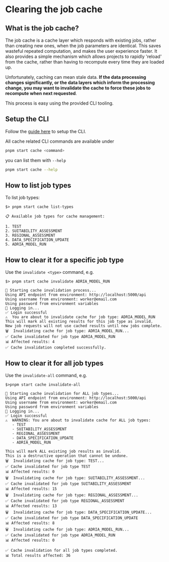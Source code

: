 # Clearing the job cache

## What is the job cache?

The job cache is a cache layer which responds with existing jobs, rather than creating new ones, when the job parameters are identical. This saves wasteful repeated computation, and makes the user experience faster. It also provides a simple mechanism which allows projects to rapidly 'reload' from the cache, rather than having to recompute every time they are loaded up.

Unfortunately, caching can mean stale data. **If the data processing changes significantly, or the data layers which inform the processing change, you may want to invalidate the cache to force these jobs to recompute when next requested**.

This process is easy using the provided CLI tooling.

## Setup the CLI

Follow the [guide here](./setting-up-reefguide-cli.md) to setup the CLI.

All cache related CLI commands are available under

```bash
pnpm start cache <command>
```

you can list them with `--help`

```bash
pnpm start cache --help
```

## How to list job types

To list job types:

```
$> pnpm start cache list-types

📋 Available job types for cache management:

1. TEST
2. SUITABILITY_ASSESSMENT
3. REGIONAL_ASSESSMENT
4. DATA_SPECIFICATION_UPDATE
5. ADRIA_MODEL_RUN
```

## How to clear it for a specific job type

Use the `invalidate <type>` command, e.g.

```
$> pnpm start cache invalidate ADRIA_MODEL_RUN

🔄 Starting cache invalidation process...
Using API endpoint from environment: http://localhost:5000/api
Using username from environment: worker@email.com
Using password from environment variables
🔐 Logging in...
✅ Login successful
⚠️  You are about to invalidate cache for job type: ADRIA_MODEL_RUN
This will mark all existing results for this job type as invalid.
New job requests will not use cached results until new jobs complete.
🗑️  Invalidating cache for job type: ADRIA_MODEL_RUN...
✅ Cache invalidated for job type ADRIA_MODEL_RUN
📊 Affected results: 4
✅ Cache invalidation completed successfully.
```

## How to clear it for all job types

Use the `invalidate-all` command, e.g.

```
$>pnpm start cache invalidate-all

🔄 Starting cache invalidation for ALL job types...
Using API endpoint from environment: http://localhost:5000/api
Using username from environment: worker@email.com
Using password from environment variables
🔐 Logging in...
✅ Login successful
⚠️  WARNING: You are about to invalidate cache for ALL job types:
   - TEST
   - SUITABILITY_ASSESSMENT
   - REGIONAL_ASSESSMENT
   - DATA_SPECIFICATION_UPDATE
   - ADRIA_MODEL_RUN

This will mark ALL existing job results as invalid.
This is a destructive operation that cannot be undone.
🗑️  Invalidating cache for job type: TEST...
✅ Cache invalidated for job type TEST
📊 Affected results: 0
🗑️  Invalidating cache for job type: SUITABILITY_ASSESSMENT...
✅ Cache invalidated for job type SUITABILITY_ASSESSMENT
📊 Affected results: 15
🗑️  Invalidating cache for job type: REGIONAL_ASSESSMENT...
✅ Cache invalidated for job type REGIONAL_ASSESSMENT
📊 Affected results: 13
🗑️  Invalidating cache for job type: DATA_SPECIFICATION_UPDATE...
✅ Cache invalidated for job type DATA_SPECIFICATION_UPDATE
📊 Affected results: 8
🗑️  Invalidating cache for job type: ADRIA_MODEL_RUN...
✅ Cache invalidated for job type ADRIA_MODEL_RUN
📊 Affected results: 0

✅ Cache invalidation for all job types completed.
📊 Total results affected: 36
```

